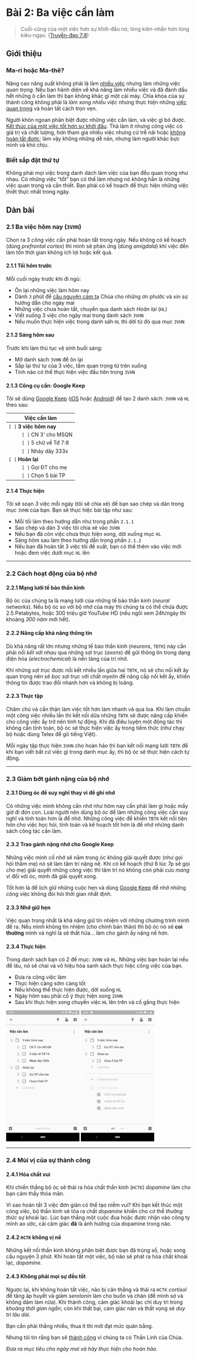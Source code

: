 # Bài 2: Ba việc cần làm

> Cuối-cùng của một việc hơn sự khởi-đầu nó; lòng kiên-nhẫn hơn lòng kiêu-ngạo. ([Truyền-đạo 7:8])

## Giới thiệu

### Ma-ri hoặc Ma-thê?

Nâng cao năng suất không phải là làm [nhiều việc][Lu-ca 10:40] nhưng làm những việc *quan trọng*.
Nếu bạn hãnh diện về khả năng làm nhiều việc và đã đánh dấu hết những ô cần làm thì bạn không khác gì một cái máy.
Chìa khóa của sự thành công không phải là _làm xong nhiều việc_ nhưng thực hiện những [việc quan trọng][Lu-ca 10:42] và hoàn tất cách trọn vẹn.

Người khôn ngoan phân biệt được những việc cần làm, và việc gì bỏ được.
[Kết thúc của một việc tốt hơn sự khởi đầu][Truyền-đạo 7:8].
Thà làm ít nhưng công việc có giá trị và chất lượng, hơn tham gia nhiều việc nhưng cứ trễ nãi hoặc [không hoàn tất được][Lu-ca 14:30]; làm vậy không những dễ nản, nhưng làm người khác bực mình và khó chịu.

### Biết sắp đặt thứ tự

Không phải mọi việc trong danh dách làm việc của bạn đều quan trọng như nhau.
Có những việc “tốt” bạn có thể làm nhưng nó không hẳn là những việc quan trọng và cần thiết.
Bạn phải có kế hoạch để thực hiện những việc thiết thực nhất trong ngày.

## Dàn bài

### 2.1 Ba việc hôm nay (`3VHN`)

Chọn ra 3 công việc cần phải hoàn tất trong ngày.
Nếu không có kế hoạch (dùng _prefrontal cortex_) thì mình sẽ phản ứng (dùng _amigdala_) khi việc đến làm tốn thời gian không ích lợi hoặc kết quả. 

#### 2.1.1 Tối hôm trước

Mỗi cuối ngày trước khi đi ngủ:

* Ôn lại những việc làm hôm nay
* Dành `3` phút để [cầu nguyện cảm tạ][Cô-lô-se 4:2] Chúa cho những ơn phước và xin sự hướng dẫn cho ngày mai
* Những việc chưa hoàn tất, chuyển qua danh sách *Hoãn lại* (`HL`)
* Viết xuống 3 việc cho ngày mai trong danh sách `3VHN`
* Nếu muốn thực hiện việc trong danh sáh `HL` thì dời từ đó qua mục `3VHN`

#### 2.1.2 Sáng hôm sau

Trước khi làm thủ tục vệ sinh buổi sáng:

* Mở danh sách `3VHN` để ôn lại
* Sắp lại thứ tự của 3 việc, tầm quan trọng từ trên xuống
* Tính nào có thể thực hiện việc đầu tiên trong `3VHN`

#### 2.1.3 Công cụ cần: Google Keep

Tôi sẽ dùng [Google Keep] ([iOS] hoặc [Android]) để tạo 2 danh sách: `3VHN` và `HL` theo sau:

| Việc cần làm               |
| -------------------------- |
| `[ ]` **3 việc hôm nay**   |
| `     [ ]` CN 3' cho MSQN  |
| `     [ ]` 5 chữ về Tđ 7:8 |
| `     [ ]` Nhảy dây 333x   |
| `[ ]` **Hoãn lại**         |
| `     [ ]` Gọi ĐT cho mẹ   |
| `     [ ]` Chọn 5 bài TP   |

#### 2.1.4 Thực hiện

Tôi sẽ soạn *3* việc mỗi ngày (tôi sẽ chia xẻ) để bạn sao chép và dán trong mục `3VHN` của bạn.
Bạn sẽ thực hiệc bài tập như sau:

* Mỗi tối làm theo hướng dẫn như trong phần `2.1.1`
* Sao chép và dán 3 việc tôi chia xẻ vào `3VHN`
* Nếu bạn đã còn việc chưa thực hiện xong, dời xuống mục `HL`
* Sáng hôm sau làm theo hướng dẫn trong phần `2.1.2`
* Nếu bạn đã hoàn tất 3 việc tôi đề xuất, bạn có thể thêm vào việc mới hoặc đem việc dưới mục `HL` lên

---

### 2.2 Cách hoạt động của bộ nhớ

#### 2.2.1 Mạng lưới tế bào thần kinh

Bộ óc của chúng ta là mạng lưới của những tế bào thần kinh (_neural networks_).
Nếu bộ óc so với bộ nhớ của máy thì chúng ta có thể chứa được 2.5 Petabytes, hoặc 300 triệu giờ YouTube HD (nếu ngồi xem 24h/ngày thì khoảng *300 năm* mới hết).

#### 2.2.2 Nâng cấp khả năng thông tin

Dù khả năng rất lớn nhưng những tế bào thần kinh (_neurons_, `TBTK`) này cần phải _nối kết với nhau_ qua những sợi trục (_axons_) để gửi thông tin trong dạng điện hóa (_electrochemical_) là nền tảng của trí nhớ.

Khi những _sợi trục_ được nối kết nhiều lần giữa hai `TBTK`, nó sẽ cho nối kết ây quan trọng nên sẽ _bọc sợi trục_ với chất _myelin_ để nâng cấp nối kết ấy, khiến thông tin được trao đổi nhanh hơn và không bị loãng.

#### 2.2.3 Thực tập

Chăm chú và cẩn thận làm việc tốt hơn làm nhanh và qua loa.
Khi làm chuẩn một công việc nhiều lần thì kết nối dữa những `TBTK` sẽ được nâng cấp khiến cho công việc ấy trở nên tính tự động.
Khi đã điêu luyện một động tác thì không cần tính toán, bộ óc sẽ thực hiện việc ấy trong tiềm thức (như chạy bộ hoặc dùng Telex để gõ tiếng Việt).

Mỗi ngày tập thực hiện `3VHN` cho hoàn hảo thì bạn kết nối mạng lưới `TBTK` để khi bạn viết bất cứ việc gì trong danh mục ấy, thì bộ óc sẽ thực hiện cách tự động.

---

### 2.3 Giảm bớt gánh nặng của bộ nhớ

#### 2.3.1 Dùng óc để suy nghĩ thay vì để ghi nhớ

Có những việc mình không cần nhớ như hôm nay cần phải làm gì hoặc mấy giờ đi đón con.
Loài người nên dùng bộ óc để làm những công việc cần suy nghĩ và tính toán hơn là để nhớ.
Những công việc để khiến `TBTK` kết nối tiện hơn cho việc học hỏi, tính toán và kế hoạch tốt hơn là để nhớ những danh sách công tác cần làm.

#### 2.3.2 Trao gánh nặng nhớ cho Google Keep

Những việc mình cố nhớ sẽ nằm trong óc không giải quyết được (như gọi hỏi thăm mẹ) nó sẽ làm tâm trí nặng nề.
Khi có kế hoạch (thứ 6 lúc 7p sẽ gọi cho mẹ) giải quyết những công việc thì tâm trí nó không còn phải _cưu mang_ vì đối với óc, mình đã giải quyết xong.

Tốt hơn là để lịch giữ những cuộc hẹn và dùng [Google Keep] để nhớ những công việc không đòi hỏi thời gian nhất định.

#### 2.3.3 Nhớ giữ hẹn

Việc quan trọng nhất là khả năng giữ tín nhiệm với những chương trình mình đề ra.
Nếu mình không tín nhiệm (cho chính bản thân) thì bộ óc nó sẽ **coi thường** mình và nghĩ là sẽ thất hứa... làm cho gánh ấy nặng nề hơn.

#### 2.3.4 Thực hiện

Trong danh sách bạn có 2 đề mục: `3VHN` và `HL`.
Những việc bạn hoãn lại nếu để lâu, nó sẽ chai và vô hiệu hóa sanh sách thực hiệc công việc của bạn.

* Đưa ra công việc làm
* Thực hiện càng sớm càng tốt
* Nếu không thể thực hiện được, dời xuống `HL`
* Ngày hôm sau phải cố ý thực hiện xong `2VHN`
* Sau khi thực hiện xong chuyển việc `HL` lên trên và cố gắng thực hiện

<img src="https://github.com/GospelTrust/new-bottle-project/blob/master/chapter-2/c2-google-keep-action-list.png" width="200"/> <img src="https://github.com/GospelTrust/new-bottle-project/blob/master/chapter-2/c2-google-keep-completed.png" width="200"/>

---

### 2.4 Mùi vị của sự thành công

#### 2.4.1 Hóa chất vui

Khi chiến thắng bộ óc sẽ thải ra hóa chất thần kinh (`HCTK`) _dopamine_ làm cho bạn cảm thấy thỏa mãn.

Vì sao hoàn tất 3 việc đơn giản có thể tạo niềm vui?
Khi bạn kết thúc một công viêc, bộ thần kinh sẽ tỏa ra chất _dopamine_ khiến cho cơ thể _thưởng thức_ sự khoái lạc.
Lúc bạn thắng một cuộc đua hoặc được nhận vào công ty mình ao ước, cái cảm giác **đã** là ảnh hưởng của dopamine trong não.

#### 2.4.2 `HCTK` không vị nể

Những kết nối thần kinh không phân biệt được bạn đã trúng số, hoặc xong cầu nguyện 3 phút.
Khi hoàn tất một việc, bộ não sẽ phát ra hóa chất khoái lạc, _dopamine_.

#### 2.4.3 Không phải mọi sự đều tốt

Ngược lại, khi không hoàn tất việc, não bị căn thẳng và thải ra `HCTK` _cortisol_ để tăng áp huyết và giảm _serotonin_ làm cho buồn và chán (để mình sợ và không dám làm nữa).
Khi thành công, cảm giác khoái lạc chỉ duy trì trong _khoảng thời gian ngắn_; còn khi thất bại, cảm giác nản và thất vọng sẽ _duy trì lâu dài_. 

Bạn cần phải thắng nhiều, thua ít thì mới đạt mức quân bằng.

Nhưng tôi tin rằng bạn sẽ [thành công][1 Cô-rinh-tô 15:57] vì chúng ta có Thần Linh của Chúa. 

*Đưa ra mục tiêu cho ngày mai và hãy thực hiện cho hoàn hảo.*

[Truyền-đạo 7:8]: https://twosparro.ws/bible/cadman.ec.7.8
[Lu-ca 10:40]: https://twosparro.ws/bible/cadman.lu.10.40
[Lu-ca 10:42]: https://twosparro.ws/bible/cadman.lu.10.42
[Lu-ca 14:30]: https://twosparro.ws/bible/cadman.lu.14.30
[Cô-lô-se 4:2]: https://twosparro.ws/bible/cadman.col.4.2
[1 Cô-rinh-tô 15:57]: https://twosparro.ws/bible/cadman.1co.15.57

[Google Keep]: https://keep.google.com
[Android]: https://play.google.com/store/apps/details?id=com.google.android.keep
[iOS]: https://itunes.apple.com/app/id1029207872
